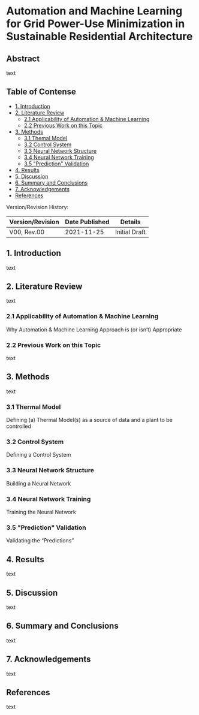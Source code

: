 # Automation and Machine Learning for Grid Power-Use Minimization in Sustainable Residential Architecture

## Abstract

text

## Table of Contense 

* [1. Introduction](#section_1)
* [2. Literature Review](#section_2)
  * [2.1 Applicability of Automation & Machine Learning](#section_2_1)
  * [2.2 Previous Work on this Topic](#section_2_2)
* [3. Methods](#section_3)
  * [3.1 Themal Model](#section_3_1)
  * [3.2 Control System](#section_3_2)
  * [3.3 Neural Network Structure](#section_3_3)
  * [3.4 Neural Network Training](#section_3_4)
  * [3.5 "Prediction" Validation](#section_3_5)
* [4. Results](#section_4)
* [5. Discussion](#section_5)
* [6. Summary and Conclusions](#section_6)
* [7. Acknowledgements](#acknowledgements)
* [References](#references)

Version/Revision History:

Version/Revision | Date Published | Details
-----|-----|----- 
V00, Rev.00 | 2021-11-25 | Initial Draft

## 1. Introduction <a class="anchor" id="section_1"></a>

text

## 2. Literature Review <a class="anchor" id="section_2"></a>

text

### 2.1 Applicability of Automation & Machine Learning  <a class="anchor" id="section_2_1"></a>

Why Automation & Machine Learning Approach is (or isn’t) Appropriate

### 2.2 Previous Work on this Topic <a class="anchor" id="section_2_2"></a>

text

## 3. Methods <a class="anchor" id="section_3"></a>

text

### 3.1 Thermal Model <a class="anchor" id="section_3_1"></a>

Defining (a) Thermal Model(s) as a source of data and a plant to be controlled

### 3.2 Control System <a class="anchor" id="section_3_2"></a>

Defining a Control System

### 3.3 Neural Network Structure <a class="anchor" id="section_3_3"></a>

Building a Neural Network

### 3.4 Neural Network Training <a class="anchor" id="section_3_4"></a>

Training the Neural Network

### 3.5 "Prediction" Validation <a class="anchor" id="section_3_5"></a>

Validating the “Predictions”

## 4. Results <a class="anchor" id="section_4"></a>

text

## 5. Discussion <a class="anchor" id="section_5"></a>

text

## 6. Summary and Conclusions <a class="anchor" id="section_6"></a>

text

## 7. Acknowledgements <a class="anchor" id="acknowledgements"></a>

text

## References <a class="anchor" id="references"></a>

text
